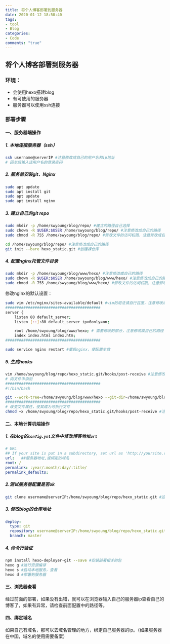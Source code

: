 ```yaml
---
title: 将个人博客部署到服务器
date: 2020-01-12 18:50:40
tags: 
- tool
- Blog
categories:
- Code
comments: "true"
---
```


##  将个人博客部署到服务器

### 环境：

- 会使用hexo搭建blog
- 有可使用的服务器
- 服务器可以使用ssh连接

### 部署步骤

#### 一、服务器端操作

##### 1. 本地连接服务器（ssh）

```bash
ssh username@serverIP #注意修改成自己的用户名和ip地址
# 回车后输入该用户名的登录密码
```
<!-- more -->
##### 2. 服务器安装git、Nginx

```bash
sudo apt update
sudo apt install git
sudo apt update
sudo apt install nginx
```

##### 3. 建立自己的git repo

```bash
sudo mkdir -p /home/swyoung/blog/repo/ #建立的路径自己选择
sudo chown -R $USER:$USER /home/swyoung/blog/repo/ #注意修改成自己的路径
sudo chmod -R 755 /home/swyoung/blog/repo/ #修改文件的访问权限，注意修改成自己的路径

cd /home/swyoung/blog/repo/ #注意修改成自己的路径
git init --bare hexo_static.git #创建裸仓库
```

##### 4. 配置nginx托管文件目录

```bash
sudo mkdir -p /home/swyoung/blog/www/hexo/ #注意修改成自己的路径
sudo chown -R $USER:$USER /home/swyoung/blog/www/hexo/ #注意修改成自己的路径
sudo chmod -R 755 /home/swyoung/blog/www/hexo/ #修改文件的访问权限，注意修改成自己的路径
```

修改nginx的默认设置：

```bash
sudo vim /etc/nginx/sites-available/default #vim的用法请自行百度，注意修改成自己的路径
##########################################
server {
    listen 80 default_server;
    listen [::]:80 default_server ipv6only=on;

    root /home/swyoung/blog/www/hexo; # 需要修改的部分，注意修改成自己的路径
    index index.html index.htm;
##########################################

sudo service nginx restart #重启nginx，使配置生效
```

##### 5. 生成hooks

```bash
vim /home/swyoung/blog/repo/hexo_static.git/hooks/post-receive #注意修改成自己的路径
# 向文件中添加
##########################################
#!/bin/bash

git --work-tree=/home/swyoung/blog/www/hexo --git-dir=/home/swyoung/blog/repo/hexo_static.git checkout -f #注意修改成自己的路径
##########################################
# 改变文件属性，使其成为可执行文件
chmod +x /home/swyoung/blog/repo/hexo_static.git/hooks/post-receive #注意修改成自己的路径
```

#### 二、本地计算机端操作

##### 1. 在blog的`config.ynl`文件中修改博客地址`url`

```yml
# URL
## If your site is put in a subdirectory, set url as 'http://yoursite.com/child' and root as '/child/'
url:   ##服务器地址,或绑定的域名
root: /
permalink: :year/:month/:day/:title/
permalink_defaults:
```

##### 2.测试服务器配置是否ok

```bash
git clone username@serverIP:/home/swyoung/blog/repo/hexo_static.git #这条指令只是测试，之后把下载的文件删掉即可。若出错，请检查服务器配置
```

##### 3. 修改blog的仓库地址

```yml
deploy:
  type: git
  repository: username@serverIP:/home/swyoung/blog/repo/hexo_static.git #注意修改成自己的路径
  branch: master
```

##### 4. 命令行验证

```bash
npm install hexo-deployer-git --save #安装部署相关的包
hexo g #进行资源编译
hexo s #启动本地服务，查看
hexo d #部署到服务器
```

#### 三、浏览器查看

经过前面的部署，如果没有出错，就可以在浏览器输入自己的服务器ip查看自己的博客了，如果有异常，请检查前面配置中的路径等。

#### 四、绑定域名

如果自己有域名，那可以去域名管理的地方，绑定自己服务器的ip。（如果服务器在中国，域名的使用需要备案）
